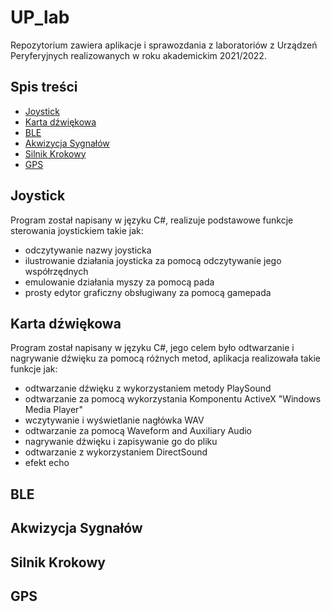 # UP_lab
Repozytorium zawiera aplikacje i sprawozdania z laboratoriów z Urządzeń Peryferyjnych realizowanych w roku akademickim 2021/2022.

## Spis treści
* [Joystick](#joystick)
* [Karta dźwiękowa](#karta-dźwiękowa)
* [BLE](#ble)
* [Akwizycja Sygnałów](#akwizycja-sygnałów)
* [Silnik Krokowy](#silnik-krokowy)
* [GPS](#gps) 

## Joystick
Program został napisany w języku C#, realizuje podstawowe funkcje sterowania joystickiem takie jak:
* odczytywanie  nazwy joysticka
* ilustrowanie działania joysticka za pomocą odczytywanie jego współrzędnych
* emulowanie działania myszy za pomocą pada
* prosty edytor graficzny obsługiwany za pomocą gamepada

## Karta dźwiękowa
Program został napisany w języku C#, jego celem było odtwarzanie i nagrywanie dźwięku za pomocą różnych metod, aplikacja realizowała takie funkcje jak:
*  odtwarzanie dźwięku z wykorzystaniem metody PlaySound
*  odtwarzanie za pomocą wykorzystania Komponentu ActiveX "Windows Media Player"
*  wczytywanie i wyświetlanie nagłówka WAV
*  odtwarzanie za pomocą Waveform and Auxiliary Audio
*  nagrywanie dźwięku i zapisywanie go do pliku
*  odtwarzanie z wykorzystaniem DirectSound
*  efekt echo

## BLE

## Akwizycja Sygnałów

## Silnik Krokowy

## GPS
